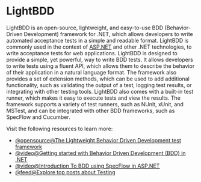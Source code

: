 # LightBDD

LightBDD is an open-source, lightweight, and easy-to-use BDD (Behavior-Driven Development) framework for .NET, which allows developers to write automated acceptance tests in a simple and readable format. LightBDD is commonly used in the context of [ASP.NET](http://ASP.NET) and other .NET technologies, to write acceptance tests for web applications. LightBDD is designed to provide a simple, yet powerful, way to write BDD tests. It allows developers to write tests using a fluent API, which allows them to describe the behavior of their application in a natural language format. The framework also provides a set of extension methods, which can be used to add additional functionality, such as validating the output of a test, logging test results, or integrating with other testing tools. LightBDD also comes with a built-in test runner, which makes it easy to execute tests and view the results. The framework supports a variety of test runners, such as NUnit, xUnit, and MSTest, and can be integrated with other BDD frameworks, such as SpecFlow and Cucumber.

Visit the following resources to learn more:

- [@opensource@The Lightweight Behavior Driven Development test framework](https://github.com/LightBDD/LightBDD)
- [@video@Getting started with Behavior Driven Development (BDD) in .NET](https://www.youtube.com/watch?v=EEeVU0z26u0)
- [@video@Introduction To BDD using SpecFlow in ASP.NET](https://www.youtube.com/watch?v=8KPrhBqZ-kk)
- [@feed@Explore top posts about Testing](https://app.daily.dev/tags/testing?ref=roadmapsh)